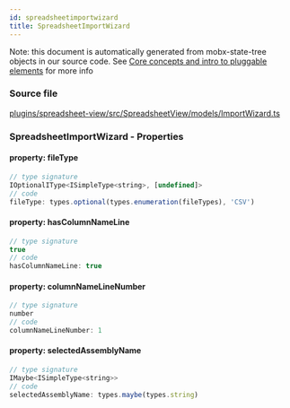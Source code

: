 ```yaml
---
id: spreadsheetimportwizard
title: SpreadsheetImportWizard
---
```


Note: this document is automatically generated from mobx-state-tree objects in
our source code. See
[Core concepts and intro to pluggable elements](/docs/developer_guide/) for more
info

### Source file

[plugins/spreadsheet-view/src/SpreadsheetView/models/ImportWizard.ts](https://github.com/GMOD/jbrowse-components/blob/main/plugins/spreadsheet-view/src/SpreadsheetView/models/ImportWizard.ts)

### SpreadsheetImportWizard - Properties

#### property: fileType

```js
// type signature
IOptionalIType<ISimpleType<string>, [undefined]>
// code
fileType: types.optional(types.enumeration(fileTypes), 'CSV')
```

#### property: hasColumnNameLine

```js
// type signature
true
// code
hasColumnNameLine: true
```

#### property: columnNameLineNumber

```js
// type signature
number
// code
columnNameLineNumber: 1
```

#### property: selectedAssemblyName

```js
// type signature
IMaybe<ISimpleType<string>>
// code
selectedAssemblyName: types.maybe(types.string)
```
